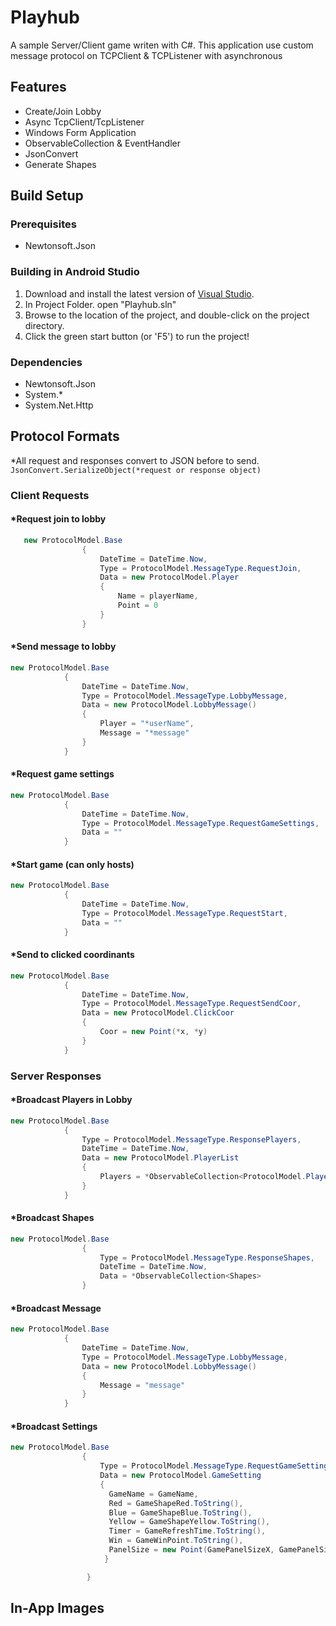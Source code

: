 # Playhub
A sample Server/Client game writen with C#. This application use custom message protocol on TCPClient & TCPListener with asynchronous

## Features
- Create/Join Lobby
- Async TcpClient/TcpListener
- Windows Form Application
- ObservableCollection & EventHandler
- JsonConvert
- Generate Shapes
## Build Setup
### Prerequisites
* Newtonsoft.Json

### Building in Android Studio
1. Download and install the latest version of [Visual Studio](https://visualstudio.microsoft.com/tr/).
2. In Project Folder. open "Playhub.sln"
3. Browse to the location of the project, and double-click on the project directory.
5. Click the green start button (or 'F5') to run the project!

### Dependencies
- Newtonsoft.Json
- System.*
- System.Net.Http

## Protocol Formats
*All request and responses convert to JSON before to send.  
`JsonConvert.SerializeObject(*request or response object)
`
### Client Requests
#### *Request join to lobby
```csharp
   new ProtocolModel.Base
                {
                    DateTime = DateTime.Now,
                    Type = ProtocolModel.MessageType.RequestJoin,
                    Data = new ProtocolModel.Player
                    {
                        Name = playerName,
                        Point = 0
                    }
                }
```
#### *Send message to lobby
```csharp
new ProtocolModel.Base
            {
                DateTime = DateTime.Now,
                Type = ProtocolModel.MessageType.LobbyMessage,
                Data = new ProtocolModel.LobbyMessage()
                {
                    Player = "*userName",
                    Message = "*message"
                }
            }
```
#### *Request game settings
```csharp
new ProtocolModel.Base
            {
                DateTime = DateTime.Now,
                Type = ProtocolModel.MessageType.RequestGameSettings,
                Data = ""
            }
```
#### *Start game (can only hosts)
```csharp
new ProtocolModel.Base
            {
                DateTime = DateTime.Now,
                Type = ProtocolModel.MessageType.RequestStart,
                Data = ""
            }
```
#### *Send to clicked coordinants
```csharp
new ProtocolModel.Base
            {
                DateTime = DateTime.Now,
                Type = ProtocolModel.MessageType.RequestSendCoor,
                Data = new ProtocolModel.ClickCoor
                {
                    Coor = new Point(*x, *y)
                }
            }
```
### Server Responses
#### *Broadcast Players in Lobby
```csharp
new ProtocolModel.Base
            {
                Type = ProtocolModel.MessageType.ResponsePlayers,
                DateTime = DateTime.Now,
                Data = new ProtocolModel.PlayerList
                {
                    Players = *ObservableCollection<ProtocolModel.Player>
                }
            }
```
#### *Broadcast Shapes
```csharp
new ProtocolModel.Base
                {
                    Type = ProtocolModel.MessageType.ResponseShapes,
                    DateTime = DateTime.Now,
                    Data = *ObservableCollection<Shapes>
                }
```
#### *Broadcast Message
```csharp
new ProtocolModel.Base
            {
                DateTime = DateTime.Now,
                Type = ProtocolModel.MessageType.LobbyMessage,
                Data = new ProtocolModel.LobbyMessage()
                {
                    Message = "message"
                }
            }
```
#### *Broadcast Settings
```csharp
new ProtocolModel.Base
                {
                    Type = ProtocolModel.MessageType.RequestGameSettings,
                    Data = new ProtocolModel.GameSetting
                    {
                      GameName = GameName,
                      Red = GameShapeRed.ToString(),
                      Blue = GameShapeBlue.ToString(),
                      Yellow = GameShapeYellow.ToString(),
                      Timer = GameRefreshTime.ToString(),
                      Win = GameWinPoint.ToString(),
                      PanelSize = new Point(GamePanelSizeX, GamePanelSizeY)
                     }

                 }
```

## In-App Images
